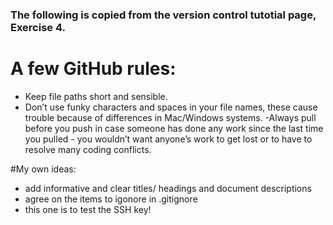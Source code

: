 ### The following is copied from the version control tutotial page, Exercise 4.

# A few GitHub rules:
- Keep file paths short and sensible.
- Don’t use funky characters and spaces in your file names, these cause trouble because of differences in Mac/Windows systems.
-Always pull before you push in case someone has done any work since the last time you pulled - you wouldn’t want anyone’s work to get lost or to have to resolve many coding conflicts.

#My own ideas:
- add informative and clear titles/ headings and document descriptions
- agree on the items to igonore in .gitignore
- this one is to test the SSH key!